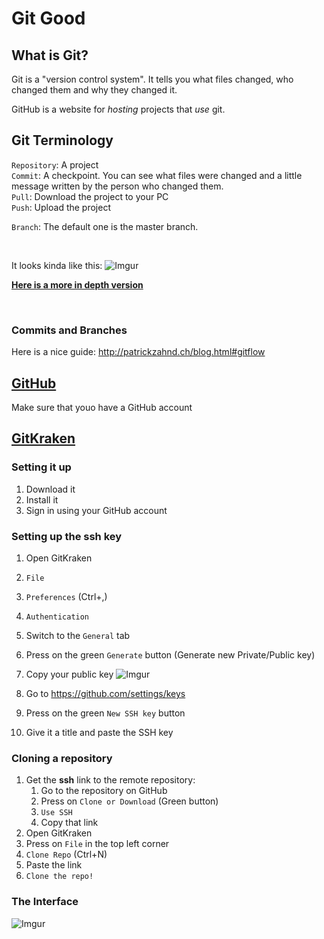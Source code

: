 # Git Good

## What is Git?
Git is a "version control system". It tells you what files changed, who changed them and why they changed it.

GitHub is a website for *hosting* projects that *use* git.

## Git Terminology
`Repository`: A project  
`Commit`: A checkpoint. You can see what files were changed and a little message written by the person who changed them.  
`Pull`: Download the project to your PC  
`Push`: Upload the project  

`Branch`: <TODO> The default one is the master branch.


<br>

It looks kinda like this:
![Imgur](https://i.imgur.com/c4skNTu.png?1)

[**Here is a more in depth version**](http://patrickzahnd.ch/uploads/git-transport-v1.png)  

<br>

### Commits and Branches  

Here is a nice guide: http://patrickzahnd.ch/blog.html#gitflow

## [GitHub](https://github.com/)
Make sure that youo have a GitHub account

## [GitKraken](https://www.gitkraken.com/)

### Setting it up
1. Download it  
2. Install it
3. Sign in using your GitHub account

### Setting up the ssh key
1. Open GitKraken
2. `File`
3. `Preferences` (Ctrl+,)
4. `Authentication`
5. Switch to the `General` tab
6. Press on the green `Generate` button (Generate new Private/Public key)
7. Copy your public key
![Imgur](https://i.imgur.com/IfdtTud.png)

8. Go to https://github.com/settings/keys 
9. Press on the green `New SSH key` button
10. Give it a title and paste the SSH key





### Cloning a repository

1. Get the **ssh** link to the remote repository:
   1. Go to the repository on GitHub
   2. Press on `Clone or Download` (Green button)
   3. `Use SSH`
   4. Copy that link
2. Open GitKraken
3. Press on `File` in the top left corner
4. `Clone Repo` (Ctrl+N)
5. Paste the link
6. `Clone the repo!`

### The Interface
![Imgur](https://i.imgur.com/6VU34r0.png)
